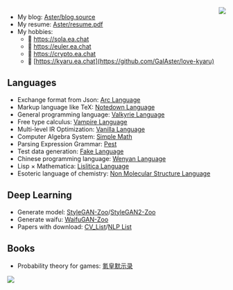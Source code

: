 <img align="right" src="https://aster-readme.vercel.app/api/top-langs/?username=oovm&exclude_lang=html+javascript+arc+css" />

- My blog: [Aster/blog.source](https://github.com/GalAster/blog.source/tree/master)
- My resume: [Aster/resume.pdf]()
- My hobbies:
  - 🎼 https://sola.ea.chat
  - 🚀 https://euler.ea.chat
  - 🔮 https://crypto.ea.chat
  - 🎀 [https://kyaru.ea.chat](https://github.com/GalAster/love-kyaru)

## Languages

- Exchange format from Json: [Arc Language](https://arc-lang.netlify.app)
- Markup language like TeX: [Notedown Language](https://notedown-language.netlify.app/cn/basic)
- General programming language: [Valkyrie Language](https://valkyrie-language.netlify.app/cn/basic/#literal)
- Free type calculus: [Vampire Language]()
- Multi-level IR Optimization: [Vanilla Language]()
- Computer Algebra System: [Simple Math](https://github.com/GalAster/SimpleMath)
- Parsing Expression Grammar: [Pest](https://github.com/pest-parser)
- Test data generation: [Fake Language]()
- Chinese programming language: [Wenyan Language](https://wenyan.netlify.app/basic)
- Lisp × Mathematica: [Lislitica Language](https://github.com/nyar-lang/Lislitica)
- Esoteric language of chemistry: [Non Molecular Structure Language](https://github.com/GalAster/non-molecular-structure-language)

## Deep Learning

- Generate model: [StyleGAN-Zoo](https://github.com/GalAster/StyleGAN-Zoo)/[StyleGAN2-Zoo]()
- Generate waifu: [WaifuGAN-Zoo]()
- Papers with download: [CV_List](https://github.com/GalAster/CV_List)/[NLP List]()

## Books


- Probability theory for games: [氪皇默示录](https://github.com/GalAster/Tales-of-Kejin)

![](https://github-profile-trophy.vercel.app/?username=galaster)

